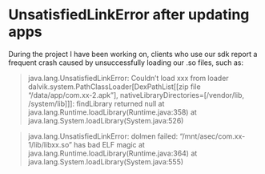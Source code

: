 UnsatisfiedLinkError after updating apps
============
During the project I have been working on, clients who use our sdk report a frequent crash caused by unsuccessfully loading our .so files, such as: 
> java.lang.UnsatisfiedLinkError: Couldn’t load xxx from loader dalvik.system.PathClassLoader[DexPathList[[zip file “/data/app/com.xx-2.apk”], nativeLibraryDirectories=[/vendor/lib, /system/lib]]]: findLibrary returned null
> at java.lang.Runtime.loadLibrary(Runtime.java:358)
> at java.lang.System.loadLibrary(System.java:526)


> java.lang.UnsatisfiedLinkError: dolmen failed: “/mnt/asec/com.xx-1/lib/libxx.so” has bad ELF magic
> at java.lang.Runtime.loadLibrary(Runtime.java:364)
> at java.lang.System.loadLibrary(System.java:555)



